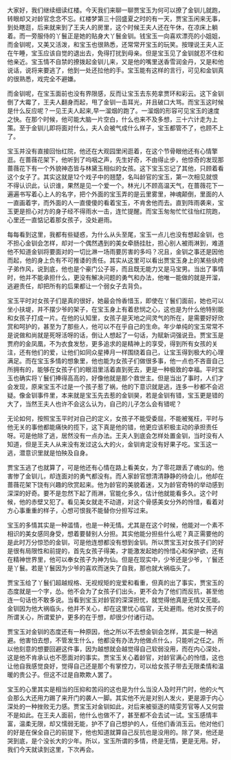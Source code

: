 
大家好，我们继续细读红楼。今天我们来聊一聊贾宝玉为何可以撩了金钏儿就跑，转眼却又对龄官念念不忘。红楼梦第三十回盛夏之时的有一天，贾宝玉闲来无事，到处瞎逛，后来就来到了王夫人的房里，这个时候王夫人还在午休，在凉床上躺着。而一旁服侍的丫鬟正是她的贴身大丫鬟金钏。钱宝玉一向喜欢漂亮的小姐姐，而金钏呢，又美又活泼，和宝玉也很熟悉，还常常开宝玉的玩笑。按理说王夫人正在午睡，宝玉应该自觉的退出去，免得打扰到母亲。但是宝玉见了金钏就忍不住和他亲近。宝玉情不自禁的撩拨起金钏儿来，又是他的嘴里送香雪润金丹，又是和他说话，说将来要逃了，他到一处还拉他的手。宝玉能有这样的言行，可见和金钏真的很熟悉，戏完全不避嫌。

而金钏呢，在宝玉面前也没有界限感，反而让宝玉去东苑拿贾环和彩云。这下金钏倒了大霉了，王夫人翻身而起，甩了金钏一击耳光，并且破口大骂。而宝玉这时候是什么反应呢？一见王夫人起来,早一溜烟的跑了。一溜烟的形容可见宝玉的速度之快。在那个时候，他可能大脑一片空白，什么也来不及多想，三十六计走为上策。至于金钏儿即将面对什么，夫人会被气成什么样子，宝玉都管不了，也顾不上了。

宝玉并没有直接回怡红院，他还在大观园里闲逛着，在这个节骨眼他还有心情擎逛。在蔷薇花架下，他听到了呜咽之声，先生好奇，不由得止步，他惊奇的发现那蔷薇花下有一个外貌神态皆与林黛玉相似的女孩。这下宝玉忘记了其他，只顾着看这个女子了。其实这就是12个戏子中的翘楚，名叫龄官的宝玉，第一次相见就恨不得认识此，认识谁，果然是见一个爱一个。林光儿不顾高温天气，在蔷薇花下一遍遍书写着心上人的名字，把个外面的宝玉弄的是云里雾里，神魂颠倒，里面的人一直画着字，而外面的人一直傻傻的看着宝玉，不肯舍他而去。直到阵雨袭来，宝玉更是担心对方的身子经不得雨水一击，连忙提醒。而宝玉匆匆忙忙往怡红院跑，心里还一直惦记着那女孩子，没处避雨。

每每看到这里，我都有些疑惑，为什么从头至尾，宝玉一点儿也没有想起金钏，也不担心金钏会怎样，却对一个偶然遇到的美女牵肠挂肚，担心别人被雨淋到，难道他不知道金钏将要面对的一切比淋一场雨要厉害的多吗？况且，金钏之事还是因他而起，他的身上负有不可推诿的责任。其实从这里可以看出贾宝玉身上的某些纨绔子弟作风，说到底，他也是个豪门公子哥，而且既无能力又是马宝男。当出了事情时，他并不能承担什么，更没有解决问题的勇气和办法，他唯一能做的就是开溜，逃避责任，却把所有的后果都让一个弱女子去背负。

宝玉平时对女孩子们是真的很好，她最会怜香惜玉，即使在丫鬟们面前，她也可以坐小扶堤，并不摆少爷的架子，在宝玉身上有着悲悯之心，这也是为什么他特别能和女孩子打成一片。在他的认知里，女孩子是天地之间灵气的所在，是需要好好欣赏和呵护的，甚至为了那些人，他可以不在乎自己的生命。年少单纯的宝玉常常不是说做和尚就是死呀活呀的话，倒让人想起了一句话，为赋新词强说丑。贾宝玉是贾府的金凤凰，不为衣食发愁，更多追求的是精神上的享受，得到所有女孩的关注，还有他们的爱，让他们如同众星捧月一样围绕着自己，让宝玉得到极大的心理满足。而在宝玉多情的想象里，他也能为女孩子们做很多事，他一点也不吝啬自己所拥有的，能够在女孩子们的眼泪里活着直到死去，更是一种极致的幸福。平时宝玉也确实将丫鬟们捧得高高的，好像他就是那个救世主。但是当出了事时，人们才会发现，原来宝玉不过是一个孩子惹了祸，他的下意识就是逃，连多一秒都不会迟疑。像金钏事件里，本来就是宝玉先去惹的金钏昊，若是金钏有错，宝玉更是错的大了，当然王夫人也许不会这么认为，自己的儿子怎么会有错呢？

无论如何，按照宝玉平时对自己的定义，女孩子不能受委屈，不能被冤枉，平时与他无关的事他都能痛快的揽下，这下真是他的错，他更应该积极主动的承担责任呀。可是他除了逃，居然没有一点办法。王夫人到底会怎样处置金钏，当时没有人知道，但是王夫人从来没有发过这么大的火，金钏肯定没有好果子吃。宝玉这一逃，潜意识里就是怕殃及自身。

贾宝玉逃了也就算了，可是他还有心情在路上看美女，为了零花跟丢了魂似的。他害惨了金钏儿，却连面对的勇气都没有。而人家龄官想清清静静的待会儿，他却在蔷薇花架下饶有兴趣的欣赏起来。他为龄官的美貌着迷，又为龄官奇特的举动感到深深的好奇。要不是忽然下起了雨淋，官能化多久，估计他就能看多久。这个时候，他的赤壁又犯了。看见美女就走不动道，对这个骨感美女分外的怜惜，看着对方心事重重的样子，心想可恨我不能替你分担写过来。

宝玉的多情其实是一种滥情，也是一种无情。尤其是在这个时候，他能对一个素不相识的美女感同身受，想着要替别人分担。其实他能分担些什么呢？真正需要他的是此时万分惊恐的金钏，可是他连想都没有想到金钏。所以贾宝玉对女孩子们的好是很有局限性和前提的，首先女孩子得美，才能激发起她的怜惜心和保护欲，还有在精神世界里，他可以奉女孩子为神为仙。但是在现实中，少爷还是少爷，丫鬟还是丫鬟。若是丫鬟因为少爷的喜欢而迷失了自我，那也就大祸临头了。

贾宝玉给了丫鬟们超越规格、无视规矩的宠爱和看重，但真的出了事实，贾宝玉的态度就是一个字，怂。他不会为了女孩子们出头，更不会为了他们而反抗，甚至他连一句话也不敢多说。当看到宝玉对龄官的深深担忧，就觉得他真是无情又无能。金钏因为他大祸临头，他并不关心，却在这里忧心临官，无处避雨。他对女孩子的所谓关心，所谓爱护，更多的在于想，却很少付诸行动。

贾宝玉对金钏的态度还有一种原因，他之所以不去想金钏会怎样，其实是一种逃避。他害怕去想，不管发生什么，他都没有办法为他做点什么，只能听之任之。所以他刻意的想要回避这件事，因为越想就会越觉得自己软弱没用，而在内心深处，这是他不肯承认也不愿面对的事实。贾宝玉关心着龄官，对龄官满心的怜惜，这也让他自我感觉良好，觉得自己还是那个有掌控力，可以给女孩子带去无限柔情和温暖的贵公子。但这不过是自欺欺人罢了。

宝玉的心里其实是相当的压抑和苦闷的这也是为什么当没人及时开门时，他的火气会那么大还用力踢了来开门的袭人一脚。其实他不光是对别人发火，更是源于内心深处的一种挫败无力感。贾宝玉对金钏如此，对后来被驱逐的晴雯芳官等人又何尝不是如此。在王夫人面前，他什么也做不了，甚至都不会去试一试。宝玉感情丰富，温柔无限，却又懦弱无能，护不了自己想护的人，任他们香消玉云。他对他们的好是在保全自己的前提下，他也知道就算自己反抗也是没用的。除了哭，他还是哭到底，是个没长大的少年。所以，宝玉所谓的多情，终是无情，更是无用。好，我们今天就读到这里，下次再会。



